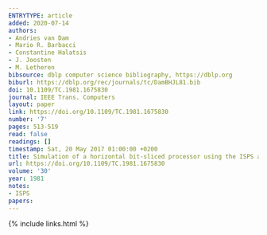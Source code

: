 ```yaml
---
ENTRYTYPE: article
added: 2020-07-14
authors:
- Andries van Dam
- Mario R. Barbacci
- Constantine Halatsis
- J. Joosten
- M. Letheren
bibsource: dblp computer science bibliography, https://dblp.org
biburl: https://dblp.org/rec/journals/tc/DamBHJL81.bib
doi: 10.1109/TC.1981.1675830
journal: IEEE Trans. Computers
layout: paper
link: https://doi.org/10.1109/TC.1981.1675830
number: '7'
pages: 513-519
read: false
readings: []
timestamp: Sat, 20 May 2017 01:00:00 +0200
title: Simulation of a horizontal bit-sliced processor using the ISPS architecture simulation facility
url: https://doi.org/10.1109/TC.1981.1675830
volume: '30'
year: 1981
notes:
- ISPS
papers:
---
```

{% include links.html %}
